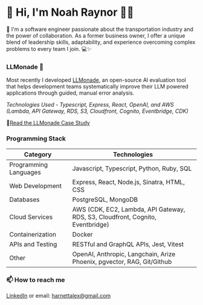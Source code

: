 # 👋 Hi, I'm Noah Raynor 👨‍💻

🚀 I'm a software engineer passionate about the transportation industry and the power of collaboration.  As a former business owner, I offer a unique blend of leadership skills, adaptability, and experience overcoming complex problems to every team I join. 💻✨

### LLMonade 🍋 ###

Most recently I developed [LLMonade](https://llmonade.github.io/case-study/), an open-source Al evaluation tool that helps development teams systematically improve their LLM powered applications through guided, manual error analysis.

*Technologies Used - Typescript, Express, React, OpenAI, and AWS (Lambda, API Gateway, RDS, S3, Cloudfront, Cognito, Eventbridge, CDK)*

📖[Read the LLMonade Case Study](https://llmonade.github.io/case-study/)

### Programming Stack ###
| **Category** | **Technologies** |
|--------------|------------------|
| Programming Languages | Javascript, Typescript, Python, Ruby, SQL |
| Web Development | Express, React, Node.js, Sinatra, HTML, CSS |
| Databases | PostgreSQL, MongoDB |
| Cloud Services | AWS (CDK, EC2, Lambda, API Gateway, RDS, S3, Cloudfront, Cognito, Eventbridge) |
| Containerization | Docker |
| APIs and Testing | RESTful and GraphQL APIs, Jest, Vitest |
| Other | OpenAI, Anthropic, Langchain, Arize Phoenix, pgvector, RAG, Git/Github |

### 📫 How to reach me ###
[LinkedIn](https://www.linkedin.com/in/noahraynor/) or email: [harnettalex@gmail.com](mailto:noahraynor@gmail.com)
